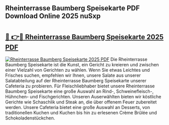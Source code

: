 ## Rheinterrasse Baumberg Speisekarte PDF Download Online 2025 nuSxp

# <h2><a href="http://gc9n3sn.nevu.top/?p=Rheinterrasse+Baumberg+Speisekarte">🔗 👉🔴 Rheinterrasse Baumberg Speisekarte 2025 PDF</a></h2>

[![Rheinterrasse Baumberg Speisekarte 2025 PDF](https://i.imgur.com/dBaPXMq.png)](http://gc9n3sn.nevu.top/?p=Rheinterrasse+Baumberg+Speisekarte)
Die Rheinterrasse Baumberg Speisekarte ist die Kunst, ein Gericht zu kreieren und zwischen einer Vielzahl von Gerichten zu wählen. Wenn Sie etwas Leichtes und Frisches suchen, empfehlen wir Ihnen, unsere Salate aus unserer Salatabteilung auf der Rheinterrasse Baumberg Speisekarte unserer Cafeteria zu probieren. Für Fleischliebhaber bietet unsere Rheinterrasse Baumberg Speisekarte eine große Auswahl an Rind-, Schweinefleisch-, Hühnchen- und Fischgerichten. Unseren Auserwählten bieten wir köstliche Gerichte wie Schaschlik und Steak an, die über offenem Feuer zubereitet werden. Unsere Cafeteria bietet eine große Auswahl an Desserts, von traditionellen Kuchen und Kuchen bis hin zu erlesenen Crème Brûlée und Schokoladenstückchen.
